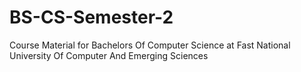 # BS-CS-Semester-2
Course Material for Bachelors Of Computer Science at Fast National University Of Computer And Emerging Sciences
